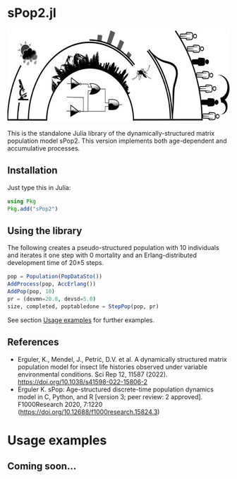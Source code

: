 # sPop2.jl

<p align="center">
<img width="623" height=211" src="../figures/logo_sPop2.jpg"/>
</p>

This is the standalone Julia library of the dynamically-structured matrix population model sPop2. This version implements both age-dependent and accumulative processes.

## Installation

Just type this in Julia:
```julia
using Pkg
Pkg.add("sPop2")
```

## Using the library

The following creates a pseudo-structured population with 10 individuals and iterates it one step with 0 mortality and an Erlang-distributed development time of 20&pm;5 steps.

```julia
pop = Population(PopDataSto())
AddProcess(pop, AccErlang())
AddPop(pop, 10)
pr = (devmn=20.0, devsd=5.0)
size, completed, poptabledone = StepPop(pop, pr)
```

See section [Usage examples](#usage-examples) for further examples.

## References

* Erguler, K., Mendel, J., Petrić, D.V. et al. A dynamically structured matrix population model for insect life histories observed under variable environmental conditions. Sci Rep 12, 11587 (2022). https://doi.org/10.1038/s41598-022-15806-2
* Erguler K. sPop: Age-structured discrete-time population dynamics model in C, Python, and R [version 3; peer review: 2 approved]. F1000Research 2020, 7:1220 (https://doi.org/10.12688/f1000research.15824.3)

# Usage examples

## Coming soon...

